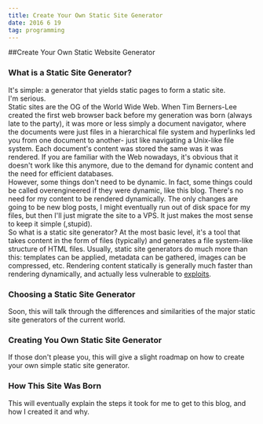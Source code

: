 ```yaml
---
title: Create Your Own Static Site Generator
date: 2016 6 19
tag: programming
---
```


##Create Your Own Static Website Generator

### What is a Static Site Generator?
It's simple: a generator that yields static pages to form a 
static site.  
I'm serious.  
Static sites are the OG of the World Wide Web. When Tim 
Berners-Lee created the first web browser back before my 
generation was born (always late to the party), it was 
more or less simply a document navigator, where the documents 
were just files in a hierarchical file system and hyperlinks 
led you from one document to another- just like navigating 
a Unix-like file system. Each document's content was stored 
the same was it was rendered. If you are familiar with the Web 
nowadays, it's obvious that it doesn't work like this 
anymore, due to the demand for dynamic content and 
the need for efficient databases.  
However, some things don't need to be dynamic. In fact, 
some things could be called overengineered if they were 
dynamic, like this blog. There's no need for my content 
to be rendered dynamically. The only changes are 
going to be new blog posts, I might eventually run out 
of disk space for my files, but then I'll just migrate 
the site to a VPS. It just makes the most sense to keep 
it simple (,stupid).  
So what is a static site generator? At the most basic 
level, it's a tool that takes content in the form of 
files (typically) and generates a file system-like 
structure of HTML files. Usually, static site generators 
do much more than this: templates can be applied, metadata 
can be gathered, images can be compressed, etc. Rendering 
content statically is generally much faster than rendering 
dynamically, and actually less vulnerable to 
[exploits](https://hackertarget.com/attacking-wordpress/).


### Choosing a Static Site Generator
Soon, this will talk through the differences and similarities
of the major static site generators of the current world.

### Creating You Own Static Site Generator
If those don't please you, this will give a slight roadmap
on how to create your own simple static site generator.

### How This Site Was Born
This will eventually explain the steps it took for me to get to
this blog, and how I created it and why.
